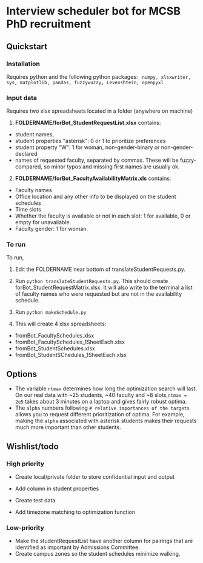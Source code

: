 
# Interview scheduler bot for MCSB PhD recruitment

## Quickstart

### Installation

Requires python and the following python packages:
`` numpy, xlsxwriter, sys, matplotlib, pandas, fuzzywuzzy, Levenshtein, openpyxl``

### Input data

Requires two xlsx spreadsheets located in a folder (anywhere on machine)

1. __FOLDERNAME/forBot_StudentRequestList.xlsx__ contains:
 - student names,
 - student properties "asterisk": 0 or 1 to prioritize preferences
 - student property "W": 1 for woman, non-gender-binary or non-gender-declared
 - names of requested faculty, separated by commas. These will be fuzzy-compared, so minor typos and missing first names are usually ok.

2. __FOLDERNAME/forBot_FacultyAvailabilityMatrix.xls__ contains:
 - Faculty names
 - Office location and any other info to be displayed on the student schedules
 - Time slots
 - Whether the faculty is available or not in each slot: 1 for available, 0 or empty for unavailable.
 - Faculty gender: 1 for woman.

### To run

To run,
1. Edit the FOLDERNAME near bottom of translateStudentRequests.py.
2. Run ```python translateStudentRequests.py```.  This should create forBot_StudentRequestMatrix.xlsx. It will also write to the terminal a list of faculty names who were requested but are not in the availability schedule.
3. Run ``python makeSchedule.py``

4. This will create 4 xlsx spreadsheets:
 - fromBot_FacultySchedules.xlsx
 - fromBot_FacultySchedules_1SheetEach.xlsx
 - fromBot_StudentSchedules.xlsx
 - fromBot_StudentSChedules_1SheetEach.xlsx


## Options

* The variable ``ntmax`` determines how long the optimization search will last. On our real data with ~25 students, ~40 faculty and ~8 slots,``ntmax = 2e5`` takes about 3 minutes on a laptop and gives fairly robust optima.
* The ``alpha`` numbers following ``# relative importances of the targets`` allows you to request different prioritization of optima. For example, making the ``alpha`` associated with asterisk students makes their requests much more important than other students.


## Wishlist/todo

### High priority
* Create local/private folder to store confidential input and output
* Add column in student properties

* Create test data
* Add timezone matching to optimization function


### Low-priority
* Make the studentRequestList have another column for pairings that are identified as important by Admissions Committee.
* Create campus zones so the student schedules minimize walking.
